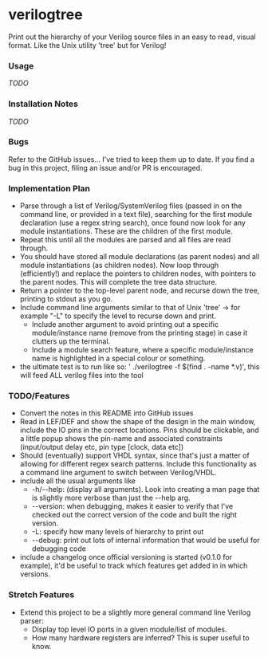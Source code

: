 # verilogtree

Print out the hierarchy of your Verilog source files in an easy to read, visual format. Like the Unix utility 'tree' but for Verilog!

### Usage
*TODO*

### Installation Notes
*TODO*

### Bugs
Refer to the GitHub issues... I've tried to keep them up to date. If you find a bug in this project, filing an issue and/or PR is encouraged.

### Implementation Plan
- Parse through a list of Verilog/SystemVerilog files (passed in on the command line, or provided in a text file), searching for the first module declaration (use a regex string search), once found now look for any module instantiations. These are the children of the first module.
- Repeat this until all the modules are parsed and all files are read through.
- You should have stored all module declarations (as parent nodes) and all module instantiations (as children nodes). Now loop through (efficiently!) and replace the pointers to children nodes, with pointers to the parent nodes. This will complete the tree data structure.
- Return a pointer to the top-level parent node, and recurse down the tree, printing to stdout as you go. 
- Include command line arguments similar to that of Unix 'tree' -> for example "-L" to specify the level to recurse down and print. 
    - Include another argument to avoid printing out a specific module/instance name (remove from the printing stage) in case it clutters up the terminal.
    - Include a module search feature, where a specific module/instance name is highlighted in a special colour or something.
- the ultimate test is to run like so: ' ./verilogtree -f $(find . -name \*.v)', this will feed ALL verilog files into the tool

### TODO/Features
- Convert the notes in this README into GitHub issues 
- Read in LEF/DEF and show the shape of the design in the main window, include the IO pins in the correct locations. Pins should be clickable, and a little popup shows the pin-name and associated constraints (input/output delay etc, pin type [clock, data etc])
- Should (eventually) support VHDL syntax, since that's just a matter of allowing for different regex search patterns. Include this functionality as a command line argument to switch between Verilog/VHDL.
- include all the usual arguments like 
    - -h/--help: (display all arguments). Look into creating a man page that is slightly more verbose than just the --help arg.
    - --version: when debugging, makes it easier to verify that I've checked out the correct version of the code and built the right version.
    - -L: specify how many levels of hierarchy to print out
    - --debug: print out lots of internal information that would be useful for debugging code
- include a changelog once official versioning is started (v0.1.0 for example), it'd be useful to track which features get added in in which versions.

### Stretch Features 
- Extend this project to be a slightly more general command line Verilog parser:
    - Display top level IO ports in a given module/list of modules.
    - How many hardware registers are inferred? This is super useful to know.
